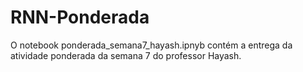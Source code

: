 # RNN-Ponderada

O notebook ponderada_semana7_hayash.ipnyb contém a entrega da atividade ponderada da semana 7 do professor Hayash.
